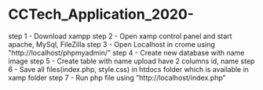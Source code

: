 # CCTech_Application_2020-

step 1 - Download xampp
step 2 - Open xamp control panel and start apache, MySql, FileZilla
step 3 - Open Localhost in crome using  "http://localhost/phpmyadmin/"
step 4 - Create new database with name image
step 5 - Create table with name upload have 2 columns id, name
step 6 - Save all files(index.php, style.css) in htdocs folder which is available in xamp folder
step 7 - Run php file using "http://localhost/index.php"